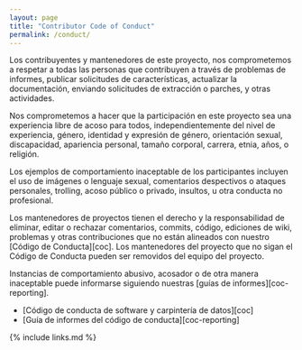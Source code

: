 ```yaml
---
layout: page
title: "Contributor Code of Conduct"
permalink: /conduct/
---
```

Los contribuyentes y mantenedores de este proyecto,
nos comprometemos a respetar a todas las personas que contribuyen a través de problemas de informes,
publicar solicitudes de características,
actualizar la documentación,
enviando solicitudes de extracción o parches,
y otras actividades.

Nos comprometemos a hacer que la participación en este proyecto sea una experiencia libre de acoso para todos,
independientemente del nivel de experiencia,
género,
identidad y expresión de género,
orientación sexual,
discapacidad,
apariencia personal,
tamaño corporal,
carrera,
etnia,
años,
o religión.

Los ejemplos de comportamiento inaceptable de los participantes incluyen el uso de imágenes o lenguaje sexual,
comentarios despectivos o ataques personales,
trolling,
acoso público o privado,
insultos,
u otra conducta no profesional.

Los mantenedores de proyectos tienen el derecho y la responsabilidad de eliminar, editar o rechazar
comentarios, commits, código, ediciones de wiki, problemas y otras contribuciones
que no están alineados con nuestro [Código de Conducta][coc].
Los mantenedores del proyecto que no sigan el Código de Conducta pueden ser removidos del equipo del proyecto.

Instancias de comportamiento abusivo, acosador o de otra manera inaceptable
puede informarse siguiendo nuestras [guías de informes][coc-reporting].


- [Código de conducta de software y carpintería de datos][coc]
- [Guía de informes del código de conducta][coc-reporting]

{% include links.md %}
